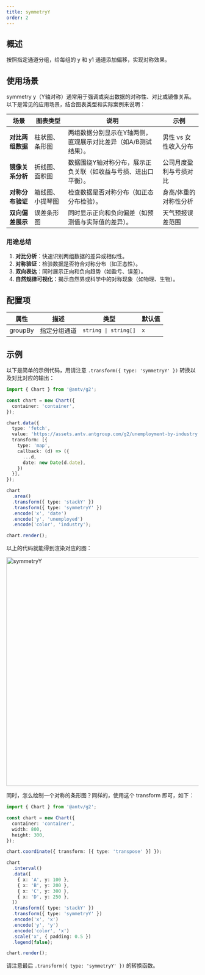 ```yaml
---
title: symmetryY
order: 2
---
```


## 概述

按照指定通道分组，给每组的 y 和 y1 通道添加偏移，实现对称效果。

## 使用场景

symmetry y（Y轴对称）通常用于强调或突出数据的对称性、对比或镜像关系。以下是常见的应用场景，结合图表类型和实际案例来说明：


| **场景**         | **图表类型**     | **说明**                                                        | **示例**               |
| ---------------- | ---------------- | --------------------------------------------------------------- | ---------------------- |
| **对比两组数据** | 柱状图、条形图   | 两组数据分别显示在Y轴两侧，直观展示对比差异（如A/B测试结果）。  | 男性 vs 女性收入分布   |
| **镜像关系分析** | 折线图、面积图   | 数据围绕Y轴对称分布，展示正负关联（如收益与亏损、进出口平衡）。 | 公司月度盈利与亏损对比 |
| **对称分布验证** | 箱线图、小提琴图 | 检查数据是否对称分布（如正态分布检验）。                        | 身高/体重的对称性分析  |
| **双向偏差展示** | 误差条形图       | 同时显示正向和负向偏差（如预测值与实际值的差异）。              | 天气预报误差范围       |

### 用途总结
1. **对比分析**：快速识别两组数据的差异或相似性。
2. **对称验证**：检验数据是否符合对称分布（如正态性）。
3. **双向表达**：同时展示正向和负向趋势（如盈亏、误差）。
4. **自然规律可视化**：揭示自然界或科学中的对称现象（如物理、生物）。

## 配置项

| 属性    | 描述         | 类型                 | 默认值 |
| ------- | ------------ | -------------------- | ------ |
| groupBy | 指定分组通道 | `string \| string[]` | `x`    |


## 示例

以下是简单的示例代码，用请注意 `.transform({ type: 'symmetryY' })` 转换以及对比对应的输出：

```ts
import { Chart } from '@antv/g2';

const chart = new Chart({
  container: 'container',
});

chart.data({
  type: 'fetch',
  value: 'https://assets.antv.antgroup.com/g2/unemployment-by-industry.json',
  transform: [{
    type: 'map',
    callback: (d) => ({
      ...d,
      date: new Date(d.date),
    })
  }],
});

chart
  .area()
  .transform({ type: 'stackY' })
  .transform({ type: 'symmetryY' })
  .encode('x', 'date')
  .encode('y', 'unemployed')
  .encode('color', 'industry');

chart.render();
```

以上的代码就能得到渲染对应的图：

<img alt="symmetryY" src="https://mdn.alipayobjects.com/huamei_qa8qxu/afts/img/A*Vf-FQZH-5FMAAAAAAAAAAAAADmJ7AQ/original" width="600" />

同时，怎么绘制一个对称的条形图？同样的，使用这个 transform 即可，如下：

```ts
import { Chart } from '@antv/g2';

const chart = new Chart({
  container: 'container',
  width: 800,
  height: 300,
});

chart.coordinate({ transform: [{ type: 'transpose' }] });

chart
  .interval()
  .data([
    { x: 'A', y: 100 },
    { x: 'B', y: 200 },
    { x: 'C', y: 300 },
    { x: 'D', y: 250 },
  ])
  .transform({ type: 'stackY' })
  .transform({ type: 'symmetryY' })
  .encode('x', 'x')
  .encode('y', 'y')
  .encode('color', 'x')
  .scale('x', { padding: 0.5 })
  .legend(false);

chart.render();
```

请注意最后 `.transform({ type: 'symmetryY' })` 的转换函数。
